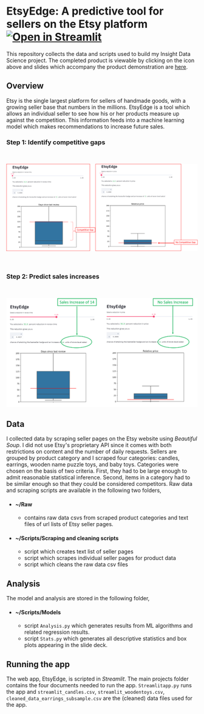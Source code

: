 # EtsyEdge: A predictive tool for sellers on the Etsy platform [![Open in Streamlit](https://static.streamlit.io/badges/streamlit_badge_black_white.svg)](https://share.streamlit.io/madhavchandrasekher/projects/master/Streamlitapp.py)
This repository collects the data and scripts used to build my Insight Data Science project. The completed product is viewable by clicking on the icon above and slides which accompany the product demonstration are [here](https://docs.google.com/presentation/d/1TveW6OcEcbtEsvoqgeiciuSwDoYenJMXrOXGLqTVfEE/edit).

## Overview
Etsy is the single largest platform for sellers of handmade goods, with a growing seller base that numbers in the millions. EtsyEdge is a tool which allows an individual seller to see how his or her products measure up against the competition. This information feeds into a machine learning model which makes recommendations to increase future sales.

### Step 1: Identify competitive gaps 
<br />

![](https://github.com/MadhavChandrasekher/Projects/blob/master/Pictures/PictureFinal1.png)




<br />

### Step 2: Predict sales increases 
<br />

![](https://github.com/MadhavChandrasekher/Projects/blob/master/Pictures/PictureFinal.png)

## Data
I collected data by scraping seller pages on the Etsy website using *Beautiful Soup*. I did not use Etsy's proprietary API since it comes with both restrictions on content and the number of daily requests. Sellers are grouped by product category and I scraped four categories: candles, earrings, wooden name puzzle toys, and baby toys. Categories were chosen on the basis of two criteria. First, they had to be large enough to admit reasonable statistical inference. Second, items in a category had to be similar enough so that they could be considered competitors. Raw data and scraping scripts are available in the following two folders,

* #### ~/Raw 
  - contains raw data csvs from scraped product categories and text files of url lists of Etsy seller pages.

* #### ~/Scripts/Scraping and cleaning scripts 
  - script which creates text list of seller pages
  - script which scrapes individual seller pages for product data
  - script which cleans the raw data csv files
  
## Analysis
The model and analysis are stored in the following folder,
* #### ~/Scripts/Models
	- script `Analysis.py` which generates results from ML algorithms and related regression results.   
	- script `Stats.py` which generates all descriptive statistics and box plots appearing in the slide deck.
	
## Running the app
The web app, EtsyEdge, is scripted in *Streamlit*. The main projects folder contains the four documents needed to run the app. `Streamlitapp.py` runs the app and `streamlit_candles.csv`, `streamlit_woodentoys.csv`, `cleaned_data_earrings_subsample.csv` are the (cleaned) data files used for the app.
  
	


 

